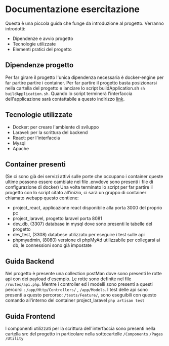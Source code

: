 # Documentazione esercitazione

Questa è una piccola guida che funge da introduzione al progetto.
Verranno introdotti:
- Dipendenze e avvio progetto 
- Tecnologie utilizzate
- Elementi pratici del progetto

## Dipendenze progetto

Per far girare il progetto l'unica dipendenza necessaria è docker-engine per far partire partire i container. Per far partire il progetto basta posizionarsi nella cartella del progetto e lanciare lo script buildApplication.sh 
`sh buildApplication.sh`. Quando lo script terminerà l'interfaccia dell'applicazione sarà contattabile a questo indirizzo [link](http://localhost:3000/). 

## Tecnologie utilizzate

- Docker: per creare l'ambiente di sviluppo
- Laravel: per la scrittura del backend
- React: per l'interfaccia
- Mysql
- Apache

## Container presenti 
(Se ci sono già dei servizi attivi sulle porte che occupano i container queste ultime possono essere cambiate nei file .envdove sono presenti i file di configurazione di docker)
Una volta terminato lo script per far partire il progetto con lo script citato all'inizio, ci sarà un gruppo di container chiamato webapp questo contiene:
- project_react, applicazione react disponibile alla porta 3000 del proprio pc
- project_laravel, progetto laravel porta 8081
- dev_db, (3307) database in mysql dove sono presenti le tabelle del progetto
- dev_test, (3308) databese utilizzato per eseguire i test sulle api
- phpmyadmin, (8080) versione di phpMyAd utilizzabile per collegarsi ai db, le connessioni sono già impostate

## Guida Backend

Nel progetto è presente una collection postMan dove sono presenti le rotte api con dei payload d'esempio.
Le rotte sono definite nel file `/routes/api.php`.
Mentre i controller ed i modelli sono presenti a questi percorsi : `/app/Http/Controllers/` , `/app/Models`.
I test delle api sono presenti a questo percorso: `/tests/Feature/`, sono eseguibili con questo comando all'interno del container project_laravel `php artisan test`

## Guida Frontend

I componenti utilizzati per la scrittura dell'interfaccia sono presenti nella cartella src del progetto in particolare nella sottocartelle `/Components` `/Pages` `/Utility`

